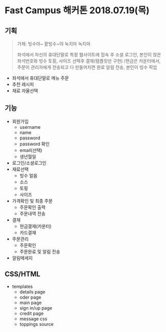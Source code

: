 # Fast Campus 해커톤 2018.07.19(목)
## 기획
> 가제: 빙수야~ 팥빙수~야 녹지마 녹지마  
>   
> 좌석에서 자신의 휴대단말로 특정 웹사이트에 접속 후 소셜 로그인, 본인이 앉은 좌석번호와 빙수 토핑, 사이즈 선택후 결재(템플릿만 구현) /현금은 카운터에서, 주문이 관리자에게 전송되고 다 만들어지면 완료 알림 전송, 본인이 빙수 픽업  

- 좌석에서  휴대단말로 메뉴 주문
- 추천 레시피
- 재료 자율선택

## 기능
- 회원가입
	- username
	- name
	- password
	- password 확인
	- email(선택)
	- 생년월일
- 로그인/소셜로그인
- 재료선택
	- 빙수 얼음
	- 소스
	- 토핑
	- 사이즈
- 가격확인 및 최종 주문
	- 주문확인 출력
	- 주문내역 전송
- 결재
	- 현금결재(카운터)
	- 카드결재
- 주문관리
	- 주문확인
	- 주문완료 및 알림 전송
- 알림메세지

## CSS/HTML
- templates
	- details page
	- oder page
	- main page
	- sign in/up page
	- credit page
	- message css
	- toppings source
	

